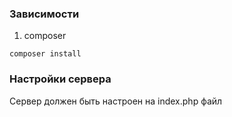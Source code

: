 ﻿### Зависимости
1. composer
```
composer install
```

### Настройки сервера
Сервер должен быть настроен на index.php файл